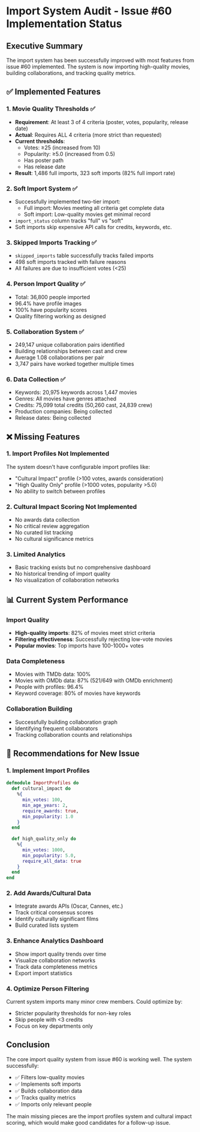 # Import System Audit - Issue #60 Implementation Status

## Executive Summary
The import system has been successfully improved with most features from issue #60 implemented. The system is now importing high-quality movies, building collaborations, and tracking quality metrics.

## ✅ Implemented Features

### 1. Movie Quality Thresholds ✅
- **Requirement**: At least 3 of 4 criteria (poster, votes, popularity, release date)
- **Actual**: Requires ALL 4 criteria (more strict than requested)
- **Current thresholds**:
  - Votes: ≥25 (increased from 10)
  - Popularity: ≥5.0 (increased from 0.5)
  - Has poster path
  - Has release date
- **Result**: 1,486 full imports, 323 soft imports (82% full import rate)

### 2. Soft Import System ✅
- Successfully implemented two-tier import:
  - Full import: Movies meeting all criteria get complete data
  - Soft import: Low-quality movies get minimal record
- `import_status` column tracks "full" vs "soft"
- Soft imports skip expensive API calls for credits, keywords, etc.

### 3. Skipped Imports Tracking ✅
- `skipped_imports` table successfully tracks failed imports
- 498 soft imports tracked with failure reasons
- All failures are due to insufficient votes (<25)

### 4. Person Import Quality ✅
- Total: 36,800 people imported
- 96.4% have profile images
- 100% have popularity scores
- Quality filtering working as designed

### 5. Collaboration System ✅
- 249,147 unique collaboration pairs identified
- Building relationships between cast and crew
- Average 1.08 collaborations per pair
- 3,747 pairs have worked together multiple times

### 6. Data Collection ✅
- Keywords: 20,975 keywords across 1,447 movies
- Genres: All movies have genres attached
- Credits: 75,099 total credits (50,260 cast, 24,839 crew)
- Production companies: Being collected
- Release dates: Being collected

## ❌ Missing Features

### 1. Import Profiles Not Implemented
The system doesn't have configurable import profiles like:
- "Cultural Impact" profile (>100 votes, awards consideration)
- "High Quality Only" profile (>1000 votes, popularity >5.0)
- No ability to switch between profiles

### 2. Cultural Impact Scoring Not Implemented
- No awards data collection
- No critical review aggregation
- No curated list tracking
- No cultural significance metrics

### 3. Limited Analytics
- Basic tracking exists but no comprehensive dashboard
- No historical trending of import quality
- No visualization of collaboration networks

## 📊 Current System Performance

### Import Quality
- **High-quality imports**: 82% of movies meet strict criteria
- **Filtering effectiveness**: Successfully rejecting low-vote movies
- **Popular movies**: Top imports have 100-1000+ votes

### Data Completeness
- Movies with TMDb data: 100%
- Movies with OMDb data: 87% (521/649 with OMDb enrichment)
- People with profiles: 96.4%
- Keyword coverage: 80% of movies have keywords

### Collaboration Building
- Successfully building collaboration graph
- Identifying frequent collaborators
- Tracking collaboration counts and relationships

## 🔧 Recommendations for New Issue

### 1. Implement Import Profiles
```elixir
defmodule ImportProfiles do
  def cultural_impact do
    %{
      min_votes: 100,
      min_age_years: 2,
      require_awards: true,
      min_popularity: 1.0
    }
  end
  
  def high_quality_only do
    %{
      min_votes: 1000,
      min_popularity: 5.0,
      require_all_data: true
    }
  end
end
```

### 2. Add Awards/Cultural Data
- Integrate awards APIs (Oscar, Cannes, etc.)
- Track critical consensus scores
- Identify culturally significant films
- Build curated lists system

### 3. Enhance Analytics Dashboard
- Show import quality trends over time
- Visualize collaboration networks
- Track data completeness metrics
- Export import statistics

### 4. Optimize Person Filtering
Current system imports many minor crew members. Could optimize by:
- Stricter popularity thresholds for non-key roles
- Skip people with <3 credits
- Focus on key departments only

## Conclusion

The core import quality system from issue #60 is working well. The system successfully:
- ✅ Filters low-quality movies
- ✅ Implements soft imports
- ✅ Builds collaboration data
- ✅ Tracks quality metrics
- ✅ Imports only relevant people

The main missing pieces are the import profiles system and cultural impact scoring, which would make good candidates for a follow-up issue.